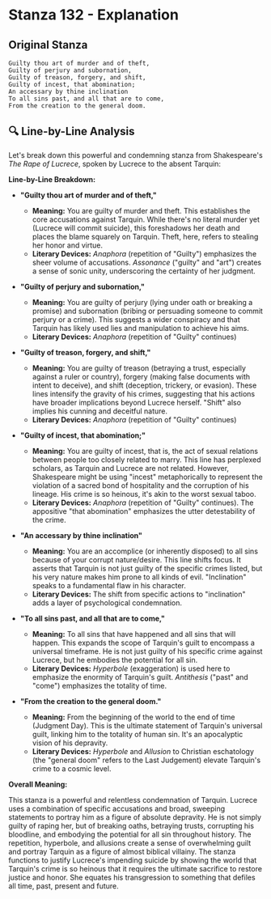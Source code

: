 # Stanza 132 - Explanation

## Original Stanza
```
Guilty thou art of murder and of theft,
Guilty of perjury and subornation,
Guilty of treason, forgery, and shift,
Guilty of incest, that abomination;
An accessary by thine inclination
To all sins past, and all that are to come,
From the creation to the general doom.
```

## 🔍 Line-by-Line Analysis
Let's break down this powerful and condemning stanza from Shakespeare's *The Rape of Lucrece*, spoken by Lucrece to the absent Tarquin:

**Line-by-Line Breakdown:**

*   **"Guilty thou art of murder and of theft,"**

    *   **Meaning:** You are guilty of murder and theft. This establishes the core accusations against Tarquin. While there's no literal murder yet (Lucrece will commit suicide), this foreshadows her death and places the blame squarely on Tarquin. Theft, here, refers to stealing her honor and virtue.
    *   **Literary Devices:** *Anaphora* (repetition of "Guilty") emphasizes the sheer volume of accusations. *Assonance* ("guilty" and "art") creates a sense of sonic unity, underscoring the certainty of her judgment.

*   **"Guilty of perjury and subornation,"**

    *   **Meaning:** You are guilty of perjury (lying under oath or breaking a promise) and subornation (bribing or persuading someone to commit perjury or a crime). This suggests a wider conspiracy and that Tarquin has likely used lies and manipulation to achieve his aims.
    *   **Literary Devices:** *Anaphora* (repetition of "Guilty" continues)

*   **"Guilty of treason, forgery, and shift,"**

    *   **Meaning:** You are guilty of treason (betraying a trust, especially against a ruler or country), forgery (making false documents with intent to deceive), and shift (deception, trickery, or evasion). These lines intensify the gravity of his crimes, suggesting that his actions have broader implications beyond Lucrece herself. "Shift" also implies his cunning and deceitful nature.
    *   **Literary Devices:** *Anaphora* (repetition of "Guilty" continues)

*   **"Guilty of incest, that abomination;"**

    *   **Meaning:** You are guilty of incest, that is, the act of sexual relations between people too closely related to marry. This line has perplexed scholars, as Tarquin and Lucrece are not related. However, Shakespeare might be using "incest" metaphorically to represent the violation of a sacred bond of hospitality and the corruption of his lineage. His crime is so heinous, it's akin to the worst sexual taboo.
    *   **Literary Devices:** *Anaphora* (repetition of "Guilty" continues). The appositive "that abomination" emphasizes the utter detestability of the crime.

*   **"An accessary by thine inclination"**

    *   **Meaning:** You are an accomplice (or inherently disposed) to all sins because of your corrupt nature/desire. This line shifts focus. It asserts that Tarquin is not just guilty of the specific crimes listed, but his very nature makes him prone to all kinds of evil. "Inclination" speaks to a fundamental flaw in his character.
    *   **Literary Devices:** The shift from specific actions to "inclination" adds a layer of psychological condemnation.

*   **"To all sins past, and all that are to come,"**

    *   **Meaning:** To all sins that have happened and all sins that will happen. This expands the scope of Tarquin's guilt to encompass a universal timeframe. He is not just guilty of his specific crime against Lucrece, but he embodies the potential for all sin.
    *   **Literary Devices:** *Hyperbole* (exaggeration) is used here to emphasize the enormity of Tarquin's guilt. *Antithesis* ("past" and "come") emphasizes the totality of time.

*   **"From the creation to the general doom."**

    *   **Meaning:** From the beginning of the world to the end of time (Judgment Day). This is the ultimate statement of Tarquin's universal guilt, linking him to the totality of human sin. It's an apocalyptic vision of his depravity.
    *   **Literary Devices:** *Hyperbole* and *Allusion* to Christian eschatology (the "general doom" refers to the Last Judgement) elevate Tarquin's crime to a cosmic level.

**Overall Meaning:**

This stanza is a powerful and relentless condemnation of Tarquin. Lucrece uses a combination of specific accusations and broad, sweeping statements to portray him as a figure of absolute depravity. He is not simply guilty of raping her, but of breaking oaths, betraying trusts, corrupting his bloodline, and embodying the potential for all sin throughout history. The repetition, hyperbole, and allusions create a sense of overwhelming guilt and portray Tarquin as a figure of almost biblical villainy. The stanza functions to justify Lucrece's impending suicide by showing the world that Tarquin's crime is so heinous that it requires the ultimate sacrifice to restore justice and honor. She equates his transgression to something that defiles all time, past, present and future.
